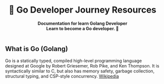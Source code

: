 <div align="center">
  <h1>📕 Go Developer Journey Resources</h1>
  <strong>Documentation for learn Golang Developer</strong><br>
  <strong>Learn to become a Go developer. 🥳 </strong>
</div>
<br>

## What is Go (Golang)

Go is a statically typed, compiled high-level programming language designed at Google by Robert Griesemer, Rob Pike, and Ken Thompson. It is syntactically similar to C, but also has memory safety, garbage collection, structural typing, and CSP-style concurrency. [Wikipedia](https://en.wikipedia.org/wiki/Go_(programming_language))
